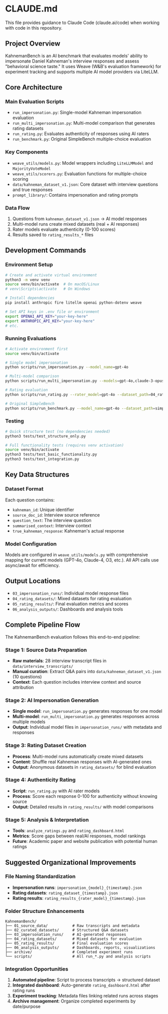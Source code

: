 # CLAUDE.md

This file provides guidance to Claude Code (claude.ai/code) when working with code in this repository.

## Project Overview

KahnemanBench is an AI benchmark that evaluates models' ability to impersonate Daniel Kahneman's interview responses and assess "behavioral science taste." It uses Weave (W&B's evaluation framework) for experiment tracking and supports multiple AI model providers via LiteLLM.

## Core Architecture

### Main Evaluation Scripts
- `run_impersonation.py`: Single-model Kahneman impersonation evaluation
- `run_multi_impersonation.py`: Multi-model comparison that generates rating datasets
- `run_rating.py`: Evaluates authenticity of responses using AI raters
- `run_benchmark.py`: Original SimpleBench multiple-choice evaluation

### Key Components
- `weave_utils/models.py`: Model wrappers including `LiteLLMModel` and `MajorityVoteModel`
- `weave_utils/scorers.py`: Evaluation functions for multiple-choice scoring
- `data/kahneman_dataset_v1.json`: Core dataset with interview questions and true responses
- `prompt_library/`: Contains impersonation and rating prompts

### Data Flow
1. Questions from `kahneman_dataset_v1.json` → AI model responses
2. Multi-model runs create mixed datasets (real + AI responses)
3. Rater models evaluate authenticity (0-100 scores)
4. Results saved to `rating_results_*` files

## Development Commands

### Environment Setup
```bash
# Create and activate virtual environment
python3 -m venv venv
source venv/bin/activate  # On macOS/Linux
# venv\Scripts\activate   # On Windows

# Install dependencies
pip install anthropic fire litellm openai python-dotenv weave

# Set API keys in .env file or environment
export OPENAI_API_KEY="your-key-here"
export ANTHROPIC_API_KEY="your-key-here"
# etc.
```

### Running Evaluations
```bash
# Activate environment first
source venv/bin/activate

# Single model impersonation
python scripts/run_impersonation.py --model_name=gpt-4o

# Multi-model comparison  
python scripts/run_multi_impersonation.py --models=gpt-4o,claude-3-opus-20240229

# Rating evaluation
python scripts/run_rating.py --rater_model=gpt-4o --dataset_path=04_rating_datasets/[dataset_file]

# Original SimpleBench
python scripts/run_benchmark.py --model_name=gpt-4o --dataset_path=simple_bench_public.json
```

### Testing
```bash
# Quick structure test (no dependencies needed)
python3 tests/test_structure_only.py

# Full functionality tests (requires venv activation)
source venv/bin/activate
python3 tests/test_basic_functionality.py
python3 tests/test_integration.py
```

## Key Data Structures

### Dataset Format
Each question contains:
- `kahneman_id`: Unique identifier
- `source_doc_id`: Interview source reference
- `question_text`: The interview question
- `summarised_context`: Interview context
- `true_kahneman_response`: Kahneman's actual response

### Model Configuration
Models are configured in `weave_utils/models.py` with comprehensive mapping for current models (GPT-4o, Claude-4, O3, etc.). All API calls use async/await for efficiency.

## Output Locations
- `03_impersonation_runs/`: Individual model response files
- `04_rating_datasets/`: Mixed datasets for rating evaluation  
- `05_rating_results/`: Final evaluation metrics and scores
- `06_analysis_outputs/`: Dashboards and analysis tools

## Complete Pipeline Flow

The KahnemanBench evaluation follows this end-to-end pipeline:

### Stage 1: Source Data Preparation
- **Raw materials**: 28 interview transcript files in `data/interview_transcripts/`
- **Manual curation**: Extract Q&A pairs into `data/kahneman_dataset_v1.json` (10 questions)
- **Context**: Each question includes interview context and source attribution

### Stage 2: AI Impersonation Generation
- **Single model**: `run_impersonation.py` generates responses for one model
- **Multi-model**: `run_multi_impersonation.py` generates responses across multiple models
- **Output**: Individual model files in `impersonation_runs/` with metadata and responses

### Stage 3: Rating Dataset Creation
- **Process**: Multi-model runs automatically create mixed datasets
- **Content**: Shuffle real Kahneman responses with AI-generated ones
- **Output**: Anonymous datasets in `rating_datasets/` for blind evaluation

### Stage 4: Authenticity Rating
- **Script**: `run_rating.py` with AI rater models
- **Process**: Score each response 0-100 for authenticity without knowing source
- **Output**: Detailed results in `rating_results/` with model comparisons

### Stage 5: Analysis & Interpretation
- **Tools**: `analyze_ratings.py` and `rating_dashboard.html`
- **Metrics**: Score gaps between real/AI responses, model rankings
- **Future**: Academic paper and website publication with potential human ratings

## Suggested Organizational Improvements

### File Naming Standardization
- **Impersonation runs**: `impersonation_{model}_{timestamp}.json`
- **Rating datasets**: `rating_dataset_{timestamp}.json` 
- **Rating results**: `rating_results_{rater_model}_{timestamp}.json`

### Folder Structure Enhancements
```
KahnemanBench/
├── 01_source_data/           # Raw transcripts and metadata
├── 02_curated_datasets/      # Structured Q&A datasets
├── 03_impersonation_runs/    # AI-generated responses
├── 04_rating_datasets/       # Mixed datasets for evaluation
├── 05_rating_results/        # Final evaluation scores
├── 06_analysis_outputs/      # Dashboards, reports, visualizations
├── archive/                  # Completed experiment runs
└── scripts/                  # All run_*.py and analysis scripts
```

### Integration Opportunities
1. **Automated pipeline**: Script to process transcripts → structured dataset
2. **Integrated dashboard**: Auto-generate `rating_dashboard.html` after rating runs
3. **Experiment tracking**: Metadata files linking related runs across stages
4. **Archive management**: Organize completed experiments by date/purpose